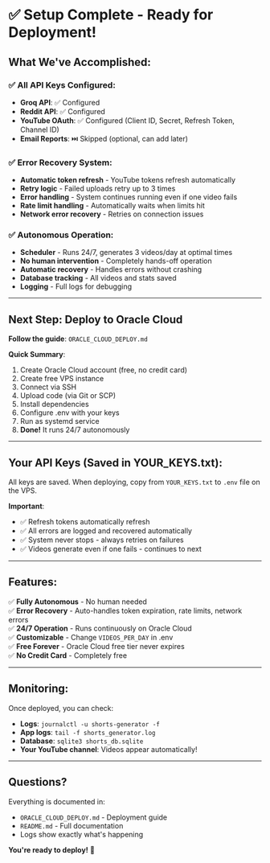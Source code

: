 # ✅ Setup Complete - Ready for Deployment!

## What We've Accomplished:

### ✅ All API Keys Configured:
- **Groq API**: ✅ Configured
- **Reddit API**: ✅ Configured  
- **YouTube OAuth**: ✅ Configured (Client ID, Secret, Refresh Token, Channel ID)
- **Email Reports**: ⏭️ Skipped (optional, can add later)

### ✅ Error Recovery System:
- **Automatic token refresh** - YouTube tokens refresh automatically
- **Retry logic** - Failed uploads retry up to 3 times
- **Error handling** - System continues running even if one video fails
- **Rate limit handling** - Automatically waits when limits hit
- **Network error recovery** - Retries on connection issues

### ✅ Autonomous Operation:
- **Scheduler** - Runs 24/7, generates 3 videos/day at optimal times
- **No human intervention** - Completely hands-off operation
- **Automatic recovery** - Handles errors without crashing
- **Database tracking** - All videos and stats saved
- **Logging** - Full logs for debugging

---

## Next Step: Deploy to Oracle Cloud

**Follow the guide**: `ORACLE_CLOUD_DEPLOY.md`

**Quick Summary**:
1. Create Oracle Cloud account (free, no credit card)
2. Create free VPS instance
3. Connect via SSH
4. Upload code (via Git or SCP)
5. Install dependencies
6. Configure .env with your keys
7. Run as systemd service
8. **Done!** It runs 24/7 autonomously

---

## Your API Keys (Saved in YOUR_KEYS.txt):

All keys are saved. When deploying, copy from `YOUR_KEYS.txt` to `.env` file on the VPS.

**Important**: 
- ✅ Refresh tokens automatically refresh
- ✅ All errors are logged and recovered automatically
- ✅ System never stops - always retries on failures
- ✅ Videos generate even if one fails - continues to next

---

## Features:

✅ **Fully Autonomous** - No human needed  
✅ **Error Recovery** - Auto-handles token expiration, rate limits, network errors  
✅ **24/7 Operation** - Runs continuously on Oracle Cloud  
✅ **Customizable** - Change `VIDEOS_PER_DAY` in .env  
✅ **Free Forever** - Oracle Cloud free tier never expires  
✅ **No Credit Card** - Completely free  

---

## Monitoring:

Once deployed, you can check:
- **Logs**: `journalctl -u shorts-generator -f`
- **App logs**: `tail -f shorts_generator.log`
- **Database**: `sqlite3 shorts_db.sqlite`
- **Your YouTube channel**: Videos appear automatically!

---

## Questions?

Everything is documented in:
- `ORACLE_CLOUD_DEPLOY.md` - Deployment guide
- `README.md` - Full documentation
- Logs show exactly what's happening

**You're ready to deploy!** 🚀

